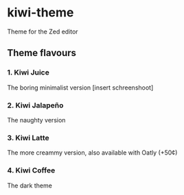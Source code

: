 # kiwi-theme

Theme for the Zed editor

## Theme flavours

### 1. Kiwi Juice

The boring minimalist version
[insert schreenshoot]

### 2. Kiwi Jalapeño

The naughty version

### 3. Kiwi Latte

The more creammy version, also available with Oatly (+50¢)

### 4. Kiwi Coffee

The dark theme
